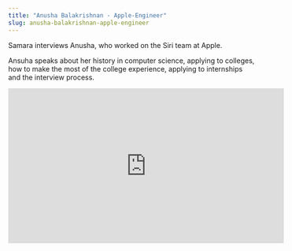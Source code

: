 ```yaml
---
title: "Anusha Balakrishnan - Apple-Engineer"
slug: anusha-balakrishnan-apple-engineer
---
```


Samara interviews Anusha, who worked on the Siri team at Apple. 

Ansuha speaks about her history in computer science, applying to colleges, how to make the most of the college experience, applying to internships and the interview process.

<iframe width="560" height="315" src="https://www.youtube.com/watch?v=habNVRaIvHg" frameborder="0" allowfullscreen></iframe>